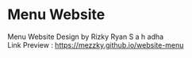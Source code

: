 # Menu Website
Menu Website Design by Rizky Ryan S a h adha <br>
Link Preview : https://mezzky.github.io/website-menu
